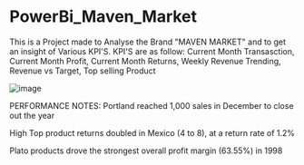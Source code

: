 # PowerBi_Maven_Market
This is a Project made to Analyse the Brand "MAVEN MARKET" and to get an insight of Various KPI'S.
KPI'S are as follow:
Current Month Transasction,
Current Month Profit,
Current Month Returns,
Weekly Revenue Trending,
Revenue vs Target,
Top selling Product

![image](https://github.com/Ravi7948/PowerBi_Maven_Market/assets/151816158/2492492c-c537-45ff-83a3-bcac801575b3)


PERFORMANCE NOTES:
Portland reached 1,000 sales in December to close out the year

High Top product returns doubled in Mexico (4 to 8), at a return rate of 1.2%

Plato products drove the strongest overall profit margin (63.55%) in 1998 
